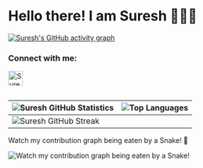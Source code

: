 
# Hello there! I am Suresh 🧑🏻‍💻



[![Suresh's GitHub activity graph](https://activity-graph.herokuapp.com/graph?username=Suresh-Dub&&theme=xcode)](https://github.com/Suresh-Dub)



<h3 align="left">Connect with me:</h3>
<p align="left">

<a href="https://linkedin.com/in/SureshDub" target="blank"><img align="center" src="https://github.com/Suresh-Dub/suresh-dub/blob/main/174857.png" alt="SureshDub" height="30" width="30" /></a>


</p>



##
| ![Suresh GitHub Statistics](https://github-readme-stats.vercel.app/api?username=Suresh-Dub&show_icons=true) | ![Top Languages](https://github-readme-stats.vercel.app/api/top-langs/?username=Suresh-Dub) |
| --- | --- |
| ![Suresh GitHub Streak](https://github-readme-streak-stats.herokuapp.com/?user=Suresh-Dub) | |



Watch my contribution graph being eaten by a Snake! 🐍

![Watch my contribution graph being eaten by a Snake!](https://github.com/Suresh-Dub/suresh-dub/blob/main/snake.svg)



